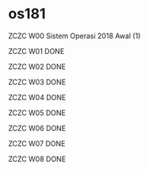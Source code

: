 # os181
ZCZC W00 Sistem Operasi 2018 Awal (1)

ZCZC W01 DONE

ZCZC W02 DONE

ZCZC W03 DONE

ZCZC W04 DONE

ZCZC W05 DONE

ZCZC W06 DONE

ZCZC W07 DONE

ZCZC W08 DONE
